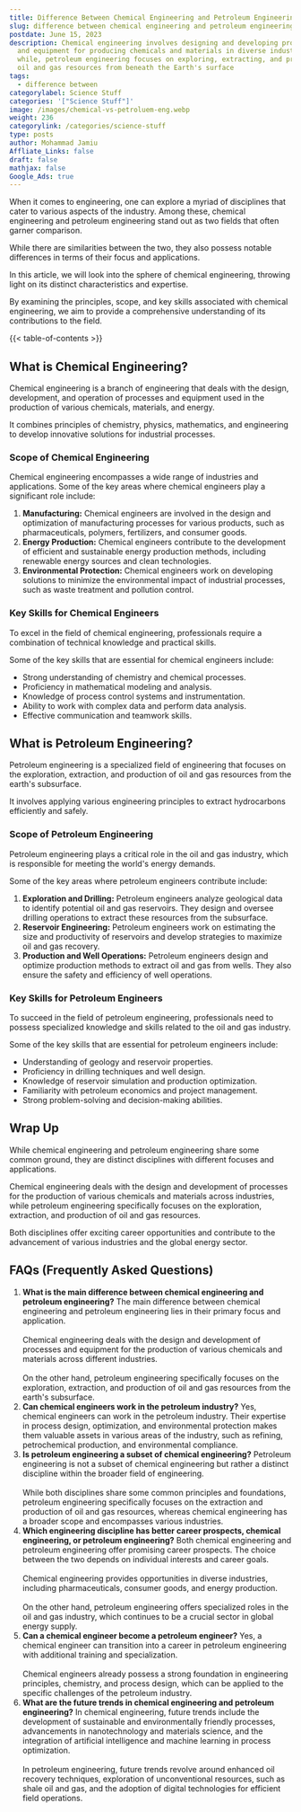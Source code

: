 ```yaml
---
title: Difference Between Chemical Engineering and Petroleum Engineering
slug: difference between chemical engineering and petroleum engineering
postdate: June 15, 2023
description: Chemical engineering involves designing and developing processes
  and equipment for producing chemicals and materials in diverse industries
  while, petroleum engineering focuses on exploring, extracting, and producing
  oil and gas resources from beneath the Earth's surface
tags:
  - difference between
categorylabel: Science Stuff
categories: '["Science Stuff"]'
image: /images/chemical-vs-petroluem-eng.webp
weight: 236
categorylink: /categories/science-stuff
type: posts
author: Mohammad Jamiu
Affliate_Links: false
draft: false
mathjax: false
Google_Ads: true
---
```

When it comes to engineering, one can explore a myriad of disciplines that cater to various aspects of the industry. Among these, chemical engineering and petroleum engineering stand out as two fields that often garner comparison. 

While there are similarities between the two, they also possess notable differences in terms of their focus and applications. 

In this article, we will look into the sphere of chemical engineering, throwing light on its distinct characteristics and expertise. 

By examining the principles, scope, and key skills associated with chemical engineering, we aim to provide a comprehensive understanding of its contributions to the field. 

{{< table-of-contents >}}

## **What is Chemical Engineering?**

Chemical engineering is a branch of engineering that deals with the design, development, and operation of processes and equipment used in the production of various chemicals, materials, and energy.

It combines principles of chemistry, physics, mathematics, and engineering to develop innovative solutions for industrial processes.

### **Scope of Chemical Engineering**

Chemical engineering encompasses a wide range of industries and applications. Some of the key areas where chemical engineers play a significant role include:

1. **Manufacturing:** Chemical engineers are involved in the design and optimization of manufacturing processes for various products, such as pharmaceuticals, polymers, fertilizers, and consumer goods.
2. **Energy Production:** Chemical engineers contribute to the development of efficient and sustainable energy production methods, including renewable energy sources and clean technologies.
3. **Environmental Protection:** Chemical engineers work on developing solutions to minimize the environmental impact of industrial processes, such as waste treatment and pollution control.

### **Key Skills for Chemical Engineers**

To excel in the field of chemical engineering, professionals require a combination of technical knowledge and practical skills. 

Some of the key skills that are essential for chemical engineers include:

* Strong understanding of chemistry and chemical processes.
* Proficiency in mathematical modeling and analysis.
* Knowledge of process control systems and instrumentation.
* Ability to work with complex data and perform data analysis.
* Effective communication and teamwork skills.

## **What is Petroleum Engineering?**

Petroleum engineering is a specialized field of engineering that focuses on the exploration, extraction, and production of oil and gas resources from the earth's subsurface. 

It involves applying various engineering principles to extract hydrocarbons efficiently and safely.

### **Scope of Petroleum Engineering**

Petroleum engineering plays a critical role in the oil and gas industry, which is responsible for meeting the world's energy demands. 

Some of the key areas where petroleum engineers contribute include:

1. **Exploration and Drilling:** Petroleum engineers analyze geological data to identify potential oil and gas reservoirs. They design and oversee drilling operations to extract these resources from the subsurface.
2. **Reservoir Engineering:** Petroleum engineers work on estimating the size and productivity of reservoirs and develop strategies to maximize oil and gas recovery.
3. **Production and Well Operations:** Petroleum engineers design and optimize production methods to extract oil and gas from wells. They also ensure the safety and efficiency of well operations.

### **Key Skills for Petroleum Engineers**

To succeed in the field of petroleum engineering, professionals need to possess specialized knowledge and skills related to the oil and gas industry. 

Some of the key skills that are essential for petroleum engineers include:

* Understanding of geology and reservoir properties.
* Proficiency in drilling techniques and well design.
* Knowledge of reservoir simulation and production optimization.
* Familiarity with petroleum economics and project management.
* Strong problem-solving and decision-making abilities.

## **Wrap Up**

While chemical engineering and petroleum engineering share some common ground, they are distinct disciplines with different focuses and applications. 

Chemical engineering deals with the design and development of processes for the production of various chemicals and materials across industries, while petroleum engineering specifically focuses on the exploration, extraction, and production of oil and gas resources. 

Both disciplines offer exciting career opportunities and contribute to the advancement of various industries and the global energy sector.

## **FAQs (Frequently Asked Questions)**

1. **What is the main difference between chemical engineering and petroleum engineering?** The main difference between chemical engineering and petroleum engineering lies in their primary focus and application. \
   \
   Chemical engineering deals with the design and development of processes and equipment for the production of various chemicals and materials across different industries. \
   \
   On the other hand, petroleum engineering specifically focuses on the exploration, extraction, and production of oil and gas resources from the earth's subsurface.
2. **Can chemical engineers work in the petroleum industry?** Yes, chemical engineers can work in the petroleum industry. Their expertise in process design, optimization, and environmental protection makes them valuable assets in various areas of the industry, such as refining, petrochemical production, and environmental compliance.
3. **Is petroleum engineering a subset of chemical engineering?** Petroleum engineering is not a subset of chemical engineering but rather a distinct discipline within the broader field of engineering. \
   \
   While both disciplines share some common principles and foundations, petroleum engineering specifically focuses on the extraction and production of oil and gas resources, whereas chemical engineering has a broader scope and encompasses various industries.
4. **Which engineering discipline has better career prospects, chemical engineering, or petroleum engineering?** Both chemical engineering and petroleum engineering offer promising career prospects. The choice between the two depends on individual interests and career goals. \
   \
   Chemical engineering provides opportunities in diverse industries, including pharmaceuticals, consumer goods, and energy production. \
   \
   On the other hand, petroleum engineering offers specialized roles in the oil and gas industry, which continues to be a crucial sector in global energy supply.
5. **Can a chemical engineer become a petroleum engineer?** Yes, a chemical engineer can transition into a career in petroleum engineering with additional training and specialization. \
   \
   Chemical engineers already possess a strong foundation in engineering principles, chemistry, and process design, which can be applied to the specific challenges of the petroleum industry.
6. **What are the future trends in chemical engineering and petroleum engineering?** In chemical engineering, future trends include the development of sustainable and environmentally friendly processes, advancements in nanotechnology and materials science, and the integration of artificial intelligence and machine learning in process optimization. \
   \
   In petroleum engineering, future trends revolve around enhanced oil recovery techniques, exploration of unconventional resources, such as shale oil and gas, and the adoption of digital technologies for efficient field operations.